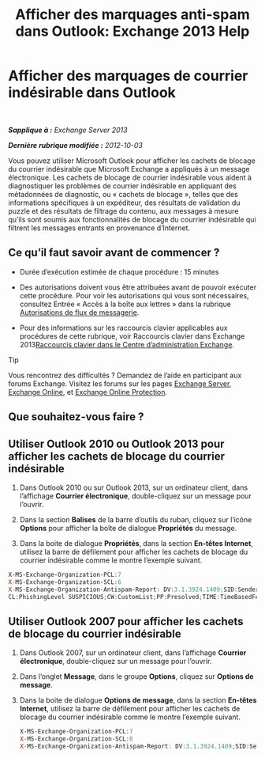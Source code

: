 ﻿---
title: 'Afficher des marquages anti-spam dans Outlook: Exchange 2013 Help'
TOCTitle: Afficher des marquages de courrier indésirable dans Outlook
ms:assetid: cddb5dbf-ad1e-471c-9fc8-28ddcf7ec1d0
ms:mtpsurl: https://technet.microsoft.com/fr-fr/library/Bb124595(v=EXCHG.150)
ms:contentKeyID: 50479254
ms.date: 05/23/2018
mtps_version: v=EXCHG.150
ms.translationtype: MT
---

# Afficher des marquages de courrier indésirable dans Outlook

 

_**Sapplique à :** Exchange Server 2013_

_**Dernière rubrique modifiée :** 2012-10-03_

Vous pouvez utiliser Microsoft Outlook pour afficher les cachets de blocage du courrier indésirable que Microsoft Exchange a appliqués à un message électronique. Les cachets de blocage de courrier indésirable vous aident à diagnostiquer les problèmes de courrier indésirable en appliquant des métadonnées de diagnostic, ou « cachets de blocage », telles que des informations spécifiques à un expéditeur, des résultats de validation du puzzle et des résultats de filtrage du contenu, aux messages à mesure qu’ils sont soumis aux fonctionnalités de blocage du courrier indésirable qui filtrent les messages entrants en provenance d’Internet.

## Ce qu’il faut savoir avant de commencer ?

  - Durée d’exécution estimée de chaque procédure : 15 minutes

  - Des autorisations doivent vous être attribuées avant de pouvoir exécuter cette procédure. Pour voir les autorisations qui vous sont nécessaires, consultez Entrée « Accès à la boîte aux lettres » dans la rubrique [Autorisations de flux de messagerie](mail-flow-permissions-exchange-2013-help.md).

  - Pour des informations sur les raccourcis clavier applicables aux procédures de cette rubrique, voir Raccourcis clavier dans Exchange 2013[Raccourcis clavier dans le Centre d’administration Exchange](keyboard-shortcuts-in-the-exchange-admin-center-exchange-online-protection-help.md).

> [!TIP]
> Vous rencontrez des difficultés ? Demandez de l’aide en participant aux forums Exchange. Visitez les forums sur les pages <a href="https://go.microsoft.com/fwlink/p/?linkid=60612">Exchange Server</a>, <a href="https://go.microsoft.com/fwlink/p/?linkid=267542">Exchange Online</a>, et <a href="https://go.microsoft.com/fwlink/p/?linkid=285351">Exchange Online Protection</a>.


## Que souhaitez-vous faire ?

## Utiliser Outlook 2010 ou Outlook 2013 pour afficher les cachets de blocage du courrier indésirable

1.  Dans Outlook 2010 ou sur Outlook 2013, sur un ordinateur client, dans l’affichage **Courrier électronique**, double-cliquez sur un message pour l’ouvrir.

2.  Dans la section **Balises** de la barre d’outils du ruban, cliquez sur l’icône **Options** pour afficher la boîte de dialogue **Propriétés** du message.

3.  Dans la boite de dialogue **Propriétés**, dans la section **En-têtes Internet**, utilisez la barre de défilement pour afficher les cachets de blocage du courrier indésirable comme le montre l’exemple suivant.
   
   ```powershell
   X-MS-Exchange-Organization-PCL:7
   X-MS-Exchange-Organization-SCL:6
   X-MS-Exchange-Organization-Antispam-Report: DV:3.1.3924.1409;SID:SenderIDStatus Fail;
   CL:PhishingLevel SUSPICIOUS;CW:CustomList;PP:Presolved;TIME:TimeBasedFeatures
   ```

## Utiliser Outlook 2007 pour afficher les cachets de blocage du courrier indésirable

1.  Dans Outlook 2007, sur un ordinateur client, dans l’affichage **Courrier électronique**, double-cliquez sur un message pour l’ouvrir.

2.  Dans l’onglet **Message**, dans le groupe **Options**, cliquez sur **Options de message**.

3.  Dans la boite de dialogue **Options de message**, dans la section **En-têtes Internet**, utilisez la barre de défilement pour afficher les cachets de blocage du courrier indésirable comme le montre l’exemple suivant.
    
    ```powershell
    X-MS-Exchange-Organization-PCL:7
    X-MS-Exchange-Organization-SCL:6
    X-MS-Exchange-Organization-Antispam-Report: DV:3.1.3924.1409;SID:SenderIDStatus Fail;PCL:PhishingLevel SUSPICIOUS;CW:CustomList;PP:Presolved;TIME:TimeBasedFeatures
    ```

